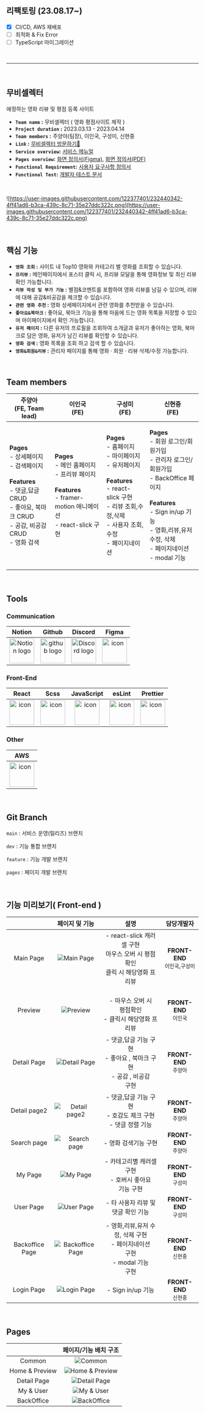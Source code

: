 ## 리팩토링 (23.08.17~)

- [x] CI/CD, AWS 재배포
- [ ] 최적화 & Fix Error
- [ ] TypeScript 마이그레이션

<br>

---

<br>

## 무비셀렉터

애정하는 영화 리뷰 및 평점 등록 사이트<br />

- **`Team name` :** 무비셀렉터 ( 영화 평점사이트 제작 )
- **`Project duration` :** 2023.03.13 - 2023.04.14
- **`Team members` :** 주양아(팀장), 이인국, 구성미, 신현중
- **`Link` :** [무비셀렉터 방문하기👀](http://movie-selector.s3-website.ap-northeast-2.amazonaws.com/)
- **`Service overview`:** [서비스 메뉴얼](https://docs.google.com/presentation/d/1_39FyGsa1KkkKXAu64_Ennuz7S1vAVaz81CvAqWM3-o/edit?usp=sharing)
- **`Pages overview`:** [화면 정의서(Figma)](https://url.kr/ticnfe), [화면 정의서(PDF)](https://url.kr/mlzo8y)
- **`Functional Requirement`:** [사용자 요구사항 정의서](https://url.kr/2inmsa)
- **`Functional Test`:** [개발자 테스트 문서](https://url.kr/s5aoxf)

<br/>

![https://user-images.githubusercontent.com/122377401/232440342-4ff41ad6-b3ca-439c-8c71-35e27ddc322c.png](https://user-images.githubusercontent.com/122377401/232440342-4ff41ad6-b3ca-439c-8c71-35e27ddc322c.png)

<br/>

## 핵심 기능

- **`영화 조회` :** 사이트 내 Top10 영화와 카테고리 별 영화를 조회할 수 있습니다.
- **`프리뷰` :** 메인페이지에서 포스터 클릭 시, 프리뷰 모달을 통해 영화정보 및 최신 리뷰 확인 가능합니다.
- **`리뷰 작성 및 부가 기능` :** 별점&코멘트를 포함하여 영화 리뷰를 남길 수 있으며, 리뷰에 대해 공감&비공감을 체크할 수 있습니다.
- **`관련 영화 추천` :** 영화 상세페이지에서 관련 영화를 추천받을 수 있습니다.
- **`좋아요&북마크` :** 좋아요, 북마크 기능을 통해 마음에 드는 영화 목록을 저장할 수 있으며 마이페이지에서 확인 가능합니다.
- **`유저 페이지` :** 다른 유저의 프로필을 조회하여 소개글과 유저가 좋아하는 영화, 북마크로 담은 영화, 유저가 남긴 리뷰를 확인할 수 있습니다.
- **`영화 검색` :** 영화 목록을 조회 하고 검색 할 수 있습니다.
- **`영화&회원&리뷰` :** 관리자 페이지를 통해 영화 · 회원 · 리뷰 삭제/수정 가능합니다.

<br/>

## Team members

|                                                                            주양아<br>(FE, Team lead)                                                                             |                                                                      이인국<br>(FE)                                                                       |                                                                                          구성미<br>(FE)                                                                                           |                                                                                                         신현중<br>(FE)                                                                                                          |
| :------------------------------------------------------------------------------------------------------------------------------------------------------------------------------: | :-------------------------------------------------------------------------------------------------------------------------------------------------------: | :-----------------------------------------------------------------------------------------------------------------------------------------------------------------------------------------------: | :-----------------------------------------------------------------------------------------------------------------------------------------------------------------------------------------------------------------------------: |
| <p align="left">**Pages**<br/>- 상세페이지<br/>- 검색페이지 <br /><br/>**Features**<br/>- 댓글,답글 CRUD<br/>- 좋아요, 북마크 CRUD <br/> - 공감, 비공감 CRUD<br/>- 영화 검색</p> | <p align="left">**Pages**<br/>- 메인 홈페이지<br/>- 프리뷰 페이지<br/><br/>**Features**<br/>- framer-motion 애니메이션 <br/> - react-slick 구현<br/> </p> | <p align="left">**Pages**<br/>- 홈페이지<br/>- 마이페이지<br/>- 유저페이지<br/><br/>**Features**<br/>- react-slick 구현<br/>- 리뷰 조회,수정,삭제 <br/>- 사용자 조회,수정<br/>- 페이지네이션 </p> | <p align="left">**Pages**<br/>- 회원 로그인/회원가입<br/>- 관리자 로그인/회원가입<br/>- BackOffice 페이지<br /><br/>**Features**<br/>- Sign in/up 기능<br/>- 영화,리뷰,유저 수정, 삭제<br/>- 페이지네이션<br />- modal 기능</p> |

<br/>

## <span style=""> **Tools** </span>

### **Communication** </span>

|                                                                                   Notion                                                                                    |                                                   Github                                                    |                                                                                       Discord                                                                                        |                                                            Figma                                                             |
| :-------------------------------------------------------------------------------------------------------------------------------------------------------------------------: | :---------------------------------------------------------------------------------------------------------: | :----------------------------------------------------------------------------------------------------------------------------------------------------------------------------------: | :--------------------------------------------------------------------------------------------------------------------------: |
| <img alt="Notion logo" src="https://www.notion.so/cdn-cgi/image/format=auto,width=640,quality=100/front-static/shared/icons/notion-app-icon-3d.png" height="65" width="65"> | <img alt="github logo" src="https://techstack-generator.vercel.app/github-icon.svg" width="65" height="65"> | <img alt="Discord logo" src="https://assets-global.website-files.com/6257adef93867e50d84d30e2/62595384e89d1d54d704ece7_3437c10597c1526c3dbd98c737c2bcae.svg" height="65" width="65"> | <img src="https://i.pinimg.com/originals/a5/58/b4/a558b426cb8973523f37bbed94cf0f09.png" alt="icon" width="65" height="65" /> |

### Front-End

|                                                 React                                                 |                                                 Scss                                                 |                                             JavaScript                                             |                                                 esLint                                                 |                                                 Prettier                                                 |
| :---------------------------------------------------------------------------------------------------: | :--------------------------------------------------------------------------------------------------: | :------------------------------------------------------------------------------------------------: | :----------------------------------------------------------------------------------------------------: | :------------------------------------------------------------------------------------------------------: |
| <img src="https://techstack-generator.vercel.app/react-icon.svg" alt="icon" width="65" height="65" /> | <img src="https://techstack-generator.vercel.app/sass-icon.svg" alt="icon" width="65" height="65" /> | <img src="https://techstack-generator.vercel.app/js-icon.svg" alt="icon" width="65" height="65" /> | <img src="https://techstack-generator.vercel.app/eslint-icon.svg" alt="icon" width="65" height="65" /> | <img src="https://techstack-generator.vercel.app/prettier-icon.svg" alt="icon" width="65" height="65" /> |

### Other

|                                                 AWS                                                 |
| :-------------------------------------------------------------------------------------------------: |
| <img src="https://techstack-generator.vercel.app/aws-icon.svg" alt="icon" width="65" height="65" /> |

<br/>

## Git Branch

`main` : 서비스 운영(릴리즈) 브랜치

`dev` : 기능 통합 브랜치

`feature` : 기능 개발 브랜치

`pages` : 페이지 개발 브랜치

<br/>

## 기능 미리보기( Front-end )

|                 |                                                       페이지 및 기능                                                       |                                             설명                                             |                 담당개발자                  |
| :-------------: | :------------------------------------------------------------------------------------------------------------------------: | :------------------------------------------------------------------------------------------: | :-----------------------------------------: |
|    Main Page    |    ![Main Page](https://user-images.githubusercontent.com/122377401/232974475-da31f4ba-88d7-426d-8052-7e2790befba7.gif)    |     - react-slick 캐러셀 구현 <br/>마우스 오버 시 평점확인 <br/>클릭 시 해당영화 프리뷰      | **FRONT-END** </br> `이인국`,`구성미` </br> |
|     Preview     |     ![Preview](https://user-images.githubusercontent.com/122377401/232979198-0e4eddbb-8ad9-4a4e-ae9b-922a22f34656.gif)     |             </br> - 마우스 오버 시<br/> 평점확인 </br> - 클릭시 해당영화 프리뷰              |     **FRONT-END** </br> `이인국` </br>      |
|   Detail Page   |   ![Detail Page](https://user-images.githubusercontent.com/122377401/232982321-8ef0b3b5-24f0-4b96-9292-de65df648279.gif)   |      - 댓글,답글 기능 구현 </br> - 좋아요 , 북마크 구현 </br> - 공감 , 비공감<br/> 구현      |        **FRONT-END** </br> `주양아`         |
|  Detail page2   |  ![Detail page2](https://user-images.githubusercontent.com/122377401/233066445-fdb05d38-2f57-44e4-92f1-7bce6721a4d4.gif)   |             - 댓글,답글 기능 구현 <br/> - 호감도 체크 구현 <br/>- 댓글 정렬 기능             |     **FRONT-END** </br> `주양아` </br>      |
|   Search page   |   ![Search page](https://user-images.githubusercontent.com/122377401/233069880-857164ce-b7d9-4b36-b094-245687194534.gif)   |                                  - 영화 검색기능 구현 <br/>                                  |     **FRONT-END** </br> `주양아` </br>      |
|     My Page     |     ![My Page](https://user-images.githubusercontent.com/122377401/233066451-9f1ae44d-0de6-4d7f-90a4-77066ff62cc2.gif)     |                - 카테고리별 캐러셀 구현 <br /> - 호버시 좋아요<br/> 기능 구현                |     **FRONT-END** </br> `구성미` </br>      |
|    User Page    |    ![User Page](https://user-images.githubusercontent.com/122377401/233256906-c35ad4c0-39ab-4ad1-a58f-a127de6879a8.gif)    |                              - 타 사용자 리뷰 및 댓글 확인 기능                              |      **FRONT-END** </br>`구성미` </br>      |
| Backoffice Page | ![Backoffice Page](https://user-images.githubusercontent.com/122377401/233066431-3c9462c2-81b1-4955-9de7-ff3420856015.gif) | - 영화,리뷰,유저 수정, 삭제 구현 </br> - 페이지네이션<br/> 구현 </br> - modal 기능<br/> 구현 |        **FRONT-END** </br> `신현중`         |
|   Login Page    |   ![Login Page](https://user-images.githubusercontent.com/122377401/233066447-3f488a89-ebf8-4365-89ae-f4e715eaa5d5.gif)    |                                      - Sign in/up 기능                                       |        **FRONT-END** </br> `신현중`         |

<br/>

## Pages

|                |                                                   페이지/기능 배치 구조                                                   |
| :------------: | :-----------------------------------------------------------------------------------------------------------------------: |
|     Common     |     ![Common](https://user-images.githubusercontent.com/122377401/233072429-c8a09ffe-e11b-4c63-89ec-04ebaaa7d002.png)     |
| Home & Preview | ![Home & Preview](https://user-images.githubusercontent.com/122377401/233072426-3177b9fa-e992-4d40-91f3-cd372d3cdbae.png) |
|  Detail Page   |  ![Detail Page](https://user-images.githubusercontent.com/122377401/233072424-b855b592-797c-4fc9-828c-2d9dba372fb3.png)   |
|   My & User    |   ![My & User](https://user-images.githubusercontent.com/122377401/233072422-e4ffc00a-c2bb-4833-bdea-f9e70e922801.png)    |
|   BackOffice   |   ![BackOffice](https://user-images.githubusercontent.com/122377401/233072414-091c8f1a-a03b-447e-b267-d7197ab1aa42.png)   |
